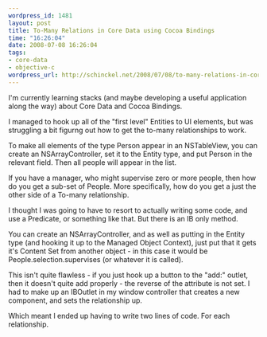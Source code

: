 ```yaml
--- 
wordpress_id: 1481
layout: post
title: To-Many Relations in Core Data using Cocoa Bindings
time: "16:26:04"
date: 2008-07-08 16:26:04
tags: 
- core-data
- objective-c
wordpress_url: http://schinckel.net/2008/07/08/to-many-relations-in-core-data-using-cocoa-bindings/
---
```

I'm currently learning stacks (and maybe developing a useful application along the way) about Core Data and Cocoa Bindings.

I managed to hook up all of the "first level" Entities to UI elements, but was struggling a bit figurng out how to get the to-many relationships to work.

To make all elements of the type Person appear in an NSTableView, you can create an NSArrayController, set it to the Entity type, and put Person in the relevant field. Then all people will appear in the list.

If you have a manager, who might supervise zero or more people, then how do you get a sub-set of People. More specifically, how do you get a just the other side of a To-many relationship.

I thought I was going to have to resort to actually writing some code, and use a Predicate, or something like that. But there is an IB only method.

You can create an NSArrayController, and as well as putting in the Entity type (and hooking it up to the Managed Object Context), just put that it gets it's Content Set from another object - in this case it would be People.selection.supervises (or whatever it is called).

This isn't quite flawless - if you just hook up a button to the "add:" outlet, then it doesn't quite add properly - the reverse of the attribute is not set. I had to make up an IBOutlet in my window controller that creates a new component, and sets the relationship up.

Which meant I ended up having to write two lines of code. For each relationship.
